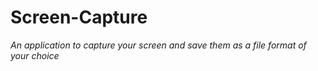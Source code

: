 # Screen-Capture

*An application to capture your screen and save them as a file format of your choice*
